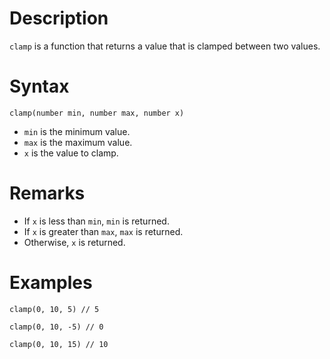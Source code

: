 # Description

`clamp` is a function that returns a value that is clamped between two values.

# Syntax

```step
clamp(number min, number max, number x)
```

- `min` is the minimum value.
- `max` is the maximum value.
- `x` is the value to clamp.

# Remarks

- If `x` is less than `min`, `min` is returned.
- If `x` is greater than `max`, `max` is returned.
- Otherwise, `x` is returned.

# Examples

```step
clamp(0, 10, 5) // 5

clamp(0, 10, -5) // 0

clamp(0, 10, 15) // 10
```
